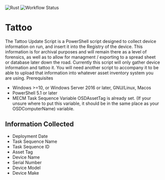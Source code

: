 ![Rust](https://img.shields.io/badge/rust-%23000000.svg?style=for-the-badge&logo=rust&logoColor=white)
![Workflow Status](https://github.com/ofgrenudo/tattoo/actions/workflows/rust.yml/badge.svg)
# Tattoo

The Tattoo Update Script is a PowerShell script designed to collect device information on run, and insert it into the Registry of the device. This information is for archival purposes and will remain there as a level of forensics, as well as to allow for managment / exporting to a spread sheet or database later down the road. Currently this script will only gather device information and tattoo it. You will need another script to accompany it to be able to upload that information into whatever asset inventory system you are using.
Prerequisites

- Windows >=10, or Windows Server 2016 or later, GNU/Linux, Macos
- PowerShell 5.1 or later
- MECM Task Sequence Variable OSDAssetTag is already set. (If your unsure where to put this variable, it should be in the same place as your OSDComputerName) variable.

## Information Collected

- Deployment Date
- Task Sequence Name
- Task Sequence ID
- Asset Tag
- Device Name
- Serial Number
- Device Model
- Device Make
